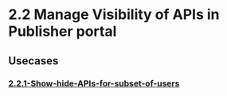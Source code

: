 #  2.2 Manage Visibility of APIs in Publisher portal

## Usecases

### [2.2.1-Show-hide-APIs-for-subset-of-users](https://github.com/wso2/product-apim/tree/product-scenarios/product-scenarios/2-Collaborative-API-Development/2.2-Manage-Visibility-of-APIs-in-Publisher-portal/2.2.1-Show-hide-APIs-for-subset-of-users)
